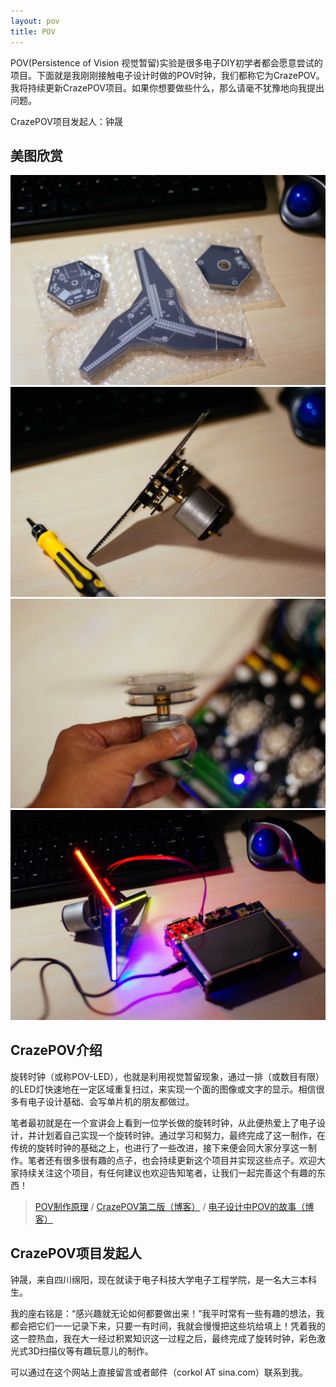 ```yaml
---
layout: pov
title: POV
---
```


<div class="jumbotron">
    <p class="lead"> POV(Persistence of Vision 视觉暂留)实验是很多电子DIY初学者都会愿意尝试的项目。下面就是我刚刚接触电子设计时做的POV时钟，我们都称它为CrazePOV。我将持续更新CrazePOV项目。如果你想要做些什么，那么请毫不犹豫地向我提出问题。</p>
    <p class="lead text-right">CrazePOV项目发起人：钟晟</p>
</div>

## 美图欣赏

<div class="row">
  <div class="col-sm-3">
    <a href="/assets/img/flyingpov-1.jpg" title="PCB板刚到" data-gallery>
        <img src="/assets/img/flyingpov-1.jpg" alt="PCB板刚到" class="img-responsive">
    </a>
  </div>
  <div class="col-sm-3">
<a href="/assets/img/flyingpov-14.jpg" title="组装完成展示" data-gallery>
    <img src="/assets/img/flyingpov-14.jpg" alt="组装完成展示" class="img-responsive">
</a>
  </div>
  <div class="col-sm-3">
<a href="/assets/img/flyingpov-5.jpg" title="空板旋转展示" data-gallery>
    <img src="/assets/img/flyingpov-5.jpg" alt="空板旋转展示" class="img-responsive">
</a>
  </div>
  <div class="col-sm-3">
<a href="/assets/img/flyingpov-15.jpg" title="效果图" data-gallery>
    <img src="/assets/img/flyingpov-15.jpg" alt="效果图" class="img-responsive">
</a>
  </div>
</div>


## CrazePOV介绍
旋转时钟（或称POV-LED），也就是利用视觉暂留现象，通过一排（或数目有限）的LED灯快速地在一定区域重复扫过，来实现一个面的图像或文字的显示。相信很多有电子设计基础、会写单片机的朋友都做过。

笔者最初就是在一个宣讲会上看到一位学长做的旋转时钟，从此便热爱上了电子设计，并计划着自己实现一个旋转时钟。通过学习和努力，最终完成了这一制作，在传统的旋转时钟的基础之上，也进行了一些改进，接下来便会同大家分享这一制作。笔者还有很多很有趣的点子，也会持续更新这个项目并实现这些点子。欢迎大家持续关注这个项目，有任何建议也欢迎告知笔者，让我们一起完善这个有趣的东西！

>[POV制作原理](wiki/pov-theory.html) /
>[CrazePOV第二版（博客）](2014/07/14/crazepov.html) / 
>[电子设计中POV的故事（博客）](2014/07/22/crazepov-story.html)

## CrazePOV项目发起人
钟晟，来自四川绵阳，现在就读于电子科技大学电子工程学院，是一名大三本科生。

我的座右铭是：“感兴趣就无论如何都要做出来！”我平时常有一些有趣的想法，我都会把它们一一记录下来，只要一有时间，我就会慢慢把这些坑给填上！凭着我的这一腔热血，我在大一经过积累知识这一过程之后，最终完成了旋转时钟，彩色激光式3D扫描仪等有趣玩意儿的制作。

可以通过在这个网站上直接留言或者邮件（corkol AT sina.com）联系到我。
